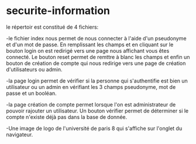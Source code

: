# securite-information

le répertoir est constitué de 4 fichiers:

-le fichier index nous permet de nous connecter à l'aide d'un pseudonyme et d'un mot de passe. En remplissant les champs et en cliquant sur le bouton login on est redirigé vers une page nous affichant vous êtes connecté. Le bouton reset permet de remttre à blanc les champs et enfin un bouton de création de compte qui nous redirige vers une page de création d'utilisateurs ou admin.

-la page login permet de vérifier si la personne qui s'authentifie est bien un utilisateur ou un admin en vérifiant les 3 champs pseudonyme, mot de passe et un booléan.

-la page création de compte permet lorsque l'on est administrateur de pouvoir rajouter un utilisateur. Un bouton vérifier permet de déterminer si le compte n'existe déjà pas dans la base de donnée.

-Une image de logo de l'université de paris 8 qui s'affiche sur l'onglet du navigateur.
